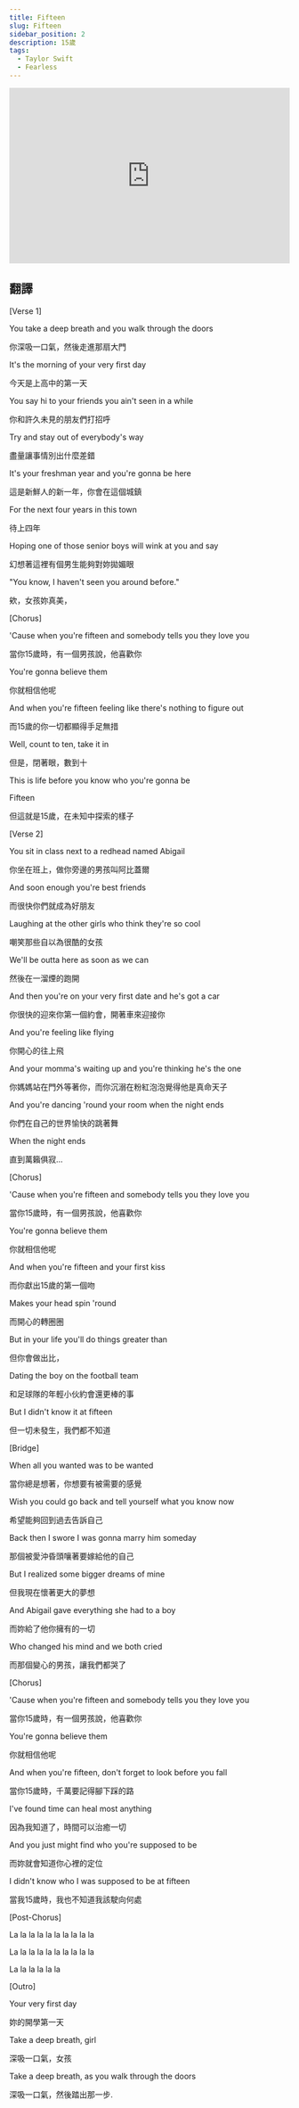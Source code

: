 ```yaml
---
title: Fifteen
slug: Fifteen
sidebar_position: 2
description: 15歲
tags:
  - Taylor Swift
  - Fearless
---
```


<iframe width="100%" height="315" src="https://www.youtube.com/embed/Pb-K2tXWK4w" title="YouTube video player" frameborder="0"allow="accelerometer; autoplay; clipboard-write; encrypted-media; gyroscope; picture-in-picture; web-share" allowfullscreen></iframe>  


## 翻譯
[Verse 1]

You take a deep breath and you walk through the doors

你深吸一口氣，然後走進那扇大門

It's the morning of your very first day

今天是上高中的第一天

You say hi to your friends you ain't seen in a while

你和許久未見的朋友們打招呼

Try and stay out of everybody's way

盡量讓事情別出什麼差錯

It's your freshman year and you're gonna be here

這是新鮮人的新一年，你會在這個城鎮

For the next four years in this town

待上四年

Hoping one of those senior boys will wink at you and say

幻想著這裡有個男生能夠對妳拋媚眼

"You know, I haven't seen you around before."

欸，女孩妳真美，

[Chorus]

'Cause when you're fifteen and somebody tells you they love you

當你15歲時，有一個男孩說，他喜歡你

You're gonna believe them

你就相信他呢

And when you're fifteen feeling like there's nothing to figure out

而15歲的你一切都顯得手足無措

Well, count to ten, take it in

但是，閉著眼，數到十

This is life before you know who you're gonna be

Fifteen

但這就是15歲，在未知中探索的樣子

[Verse 2]

You sit in class next to a redhead named Abigail

你坐在班上，做你旁邊的男孩叫阿比蓋爾

And soon enough you're best friends

而很快你們就成為好朋友

Laughing at the other girls who think they're so cool

嘲笑那些自以為很酷的女孩

We'll be outta here as soon as we can

然後在一溜煙的跑開

And then you're on your very first date and he's got a car

你很快的迎來你第一個約會，開著車來迎接你

And you're feeling like flying

你開心的往上飛

And your momma's waiting up and you're thinking he's the one

你媽媽站在門外等著你，而你沉溺在粉紅泡泡覺得他是真命天子

And you're dancing 'round your room when the night ends

你們在自己的世界愉快的跳著舞

When the night ends

直到萬籟俱寂...

[Chorus]

'Cause when you're fifteen and somebody tells you they love you

當你15歲時，有一個男孩說，他喜歡你

You're gonna believe them

你就相信他呢

And when you're fifteen and your first kiss

而你獻出15歲的第一個吻

Makes your head spin 'round

而開心的轉圈圈

But in your life you'll do things greater than

但你會做出比，

Dating the boy on the football team

和足球隊的年輕小伙約會還更棒的事

But I didn't know it at fifteen

但一切未發生，我們都不知道

[Bridge]

When all you wanted was to be wanted

當你總是想著，你想要有被需要的感覺

Wish you could go back and tell yourself what you know now

希望能夠回到過去告訴自己

Back then I swore I was gonna marry him someday

那個被愛沖昏頭嚷著要嫁給他的自己

But I realized some bigger dreams of mine

但我現在懷著更大的夢想

And Abigail gave everything she had to a boy

而妳給了他你擁有的一切

Who changed his mind and we both cried

而那個變心的男孩，讓我們都哭了

[Chorus]

'Cause when you're fifteen and somebody tells you they love you

當你15歲時，有一個男孩說，他喜歡你

You're gonna believe them

你就相信他呢

And when you're fifteen, don't forget to look before you fall

當你15歲時，千萬要記得腳下踩的路

I've found time can heal most anything

因為我知道了，時間可以治癒一切

And you just might find who you're supposed to be

而妳就會知道你心裡的定位

I didn't know who I was supposed to be at fifteen

當我15歲時，我也不知道我該駛向何處

[Post-Chorus]

La la la la la la la la la la

La la la la la la la la la la

La la la la la la

[Outro]

Your very first day

妳的開學第一天

Take a deep breath, girl

深吸一口氣，女孩

Take a deep breath, as you walk through the doors

深吸一口氣，然後踏出那一步.